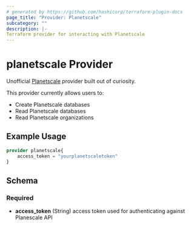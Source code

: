 ```yaml
---
# generated by https://github.com/hashicorp/terraform-plugin-docs
page_title: "Provider: Planetscale"
subcategory: ""
description: |-
Terraform provider for interacting with Planetscale
---
```


# planetscale Provider
Unofficial [Planetscale](https://planetscale.com ) provider built out of curiosity. 

This provider currently allows users to:

- Create Planetscale databases
- Read Planetscale databases
- Read Planetscale organizations


## Example Usage

```terraform
provider planetscale{
    access_token = "yourplanetscaletoken"
}
```


<!-- schema generated by tfplugindocs -->
## Schema

### Required

- **access_token** (String) access token used for authenticating against Planescale API
